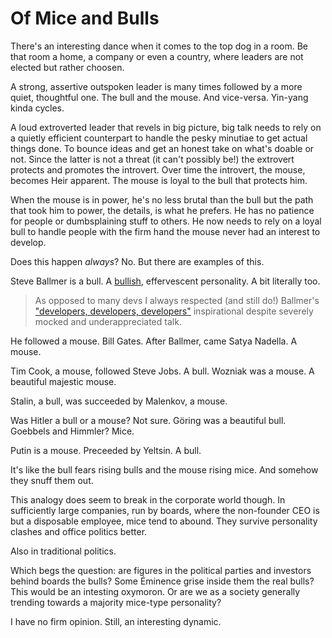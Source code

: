 <!--
0         1         2         3         4         5         6         7
123456789-123456789-123456789-123456789-123456789-123456789-123456789-12
-->
# Of Mice and Bulls 

There's an interesting dance when it comes to the top dog in a room. Be
that room a home, a company or even a country, where leaders are not
elected but rather choosen.

A strong, assertive outspoken leader is many times followed by a more
quiet, thoughtful one. The bull and the mouse. And vice-versa. Yin-yang
kinda cycles.

A loud extroverted leader that revels in big picture, big talk needs to
rely on a quietly efficient counterpart to handle the pesky minutiae to
get actual things done. To bounce ideas and get an honest take on what's
doable or not. Since the latter is not a threat (it can't possibly be!)
the extrovert protects and promotes the introvert. Over time the
introvert, the mouse, becomes Heir apparent. The mouse is loyal to the
bull that protects him.

When the mouse is in power, he's no less brutal than the bull but the path
that took him to power, the details, is what he prefers. He has no patience
for people or dumbsplaining stuff to others. He now needs to rely on a
loyal bull to handle people with the firm hand the mouse never had an interest
to develop.

Does this happen _always_? No. But there are examples of this.

Steve Ballmer is a bull. A
[bullish](https://www.britannica.com/dictionary/bullish),
effervescent personality. A bit literally too.

> As opposed to many devs I always respected (and still do!) Ballmer's
> ["developers, developers, developers"](https://youtu.be/8fcSviC7cRM)
> inspirational despite severely mocked and underappreciated talk.

He followed a mouse. Bill Gates. After Ballmer, came Satya Nadella. A mouse.

Tim Cook, a mouse, followed Steve Jobs. A bull. Wozniak was a mouse. A
beautiful majestic mouse.

Stalin, a bull, was succeeded by Malenkov, a mouse.

Was Hitler a bull or a mouse? Not sure. Göring was a beautiful
bull. Goebbels and Himmler? Mice.

Putin is a mouse. Preceeded by Yeltsin. A bull.

It's like the bull fears rising bulls and the mouse rising mice. And
somehow they snuff them out.

This analogy does seem to break in the corporate world though. In
sufficiently large companies, run by boards, where the non-founder CEO
is but a disposable employee, mice tend to abound. They survive
personality clashes and office politics better.

Also in traditional politics.

Which begs the question: are figures in the political parties and investors
behind boards the bulls? Some Éminence grise inside them the real bulls?
This would be an intesting oxymoron. Or are we as a society generally
trending towards a majority mice-type personality?

I have no firm opinion. Still, an interesting dynamic.

